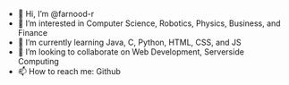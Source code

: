 - 👋 Hi, I’m @farnood-r
- 👀 I’m interested in Computer Science, Robotics, Physics, Business, and Finance
- 🌱 I’m currently learning Java, C, Python, HTML, CSS, and JS
- 💞️ I’m looking to collaborate on Web Development, Serverside Computing
- 📫 How to reach me: Github

<!---
farnood-r/farnood-r is a ✨ special ✨ repository because its `README.md` (this file) appears on your GitHub profile.
You can click the Preview link to take a look at your changes.
--->
